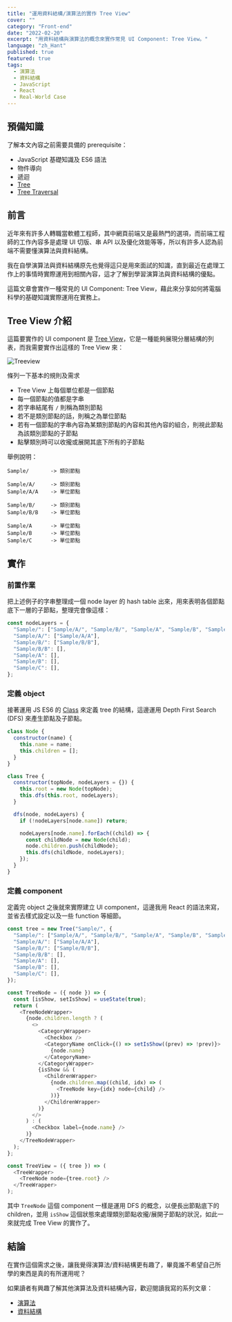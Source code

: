 ```yaml
---
title: "運用資料結構/演算法的實作 Tree View"
cover: ""
category: "Front-end"
date: "2022-02-20"
excerpt: "用資料結構與演算法的概念來實作常見 UI Component: Tree View。"
language: "zh_Hant"
published: true
featured: true
tags:
  - 演算法
  - 資料結構
  - JavaScript
  - React
  - Real-World Case
---
```


## 預備知識

了解本文內容之前需要具備的 prerequisite：

- JavaScript 基礎知識及 ES6 語法
- 物件導向
- 遞迴
- [Tree](/post/2021/12/12/introduction-to-tree)
- [Tree Traversal](/post/2021/12/25/implementation-of-tree-traversal-in-javascript)

## 前言

近年來有許多人轉職當軟體工程師，其中網頁前端又是最熱門的選項，而前端工程師的工作內容多是處理 UI 切版、串 API 以及優化效能等等，所以有許多人認為前端不需要懂演算法與資料結構。

我在自學演算法與資料結構原先也覺得這只是用來面試的知識，直到最近在處理工作上的事情時實際運用到相關內容，這才了解到學習演算法與資料結構的優點。

這篇文章會實作一種常見的 UI Component: Tree View，藉此來分享如何將電腦科學的基礎知識實際運用在實務上。

## Tree View 介紹

這篇要實作的 UI component 是 [Tree View](https://mui.com/components/tree-view/)，它是一種能夠展現分層結構的列表，而我需要實作出這樣的 Tree View 來：

![Treeview](https://i.imgur.com/YbRmK8u.png)

條列一下基本的規則及需求

- Tree View 上每個單位都是一個節點
- 每一個節點的值都是字串
- 若字串結尾有 `/` 則稱為類別節點
- 若不是類別節點的話，則稱之為單位節點
- 若有一個節點的字串內容為某類別節點的內容和其他內容的組合，則視此節點為該類別節點的子節點
- 點擊類別時可以收攏或展開其底下所有的子節點

舉例說明：

```
Sample/       -> 類別節點

Sample/A/     -> 類別節點
Sample/A/A    -> 單位節點

Sample/B/     -> 類別節點
Sample/B/B    -> 單位節點

Sample/A      -> 單位節點
Sample/B      -> 單位節點
Sample/C      -> 單位節點
```

## 實作

### 前置作業

把上述例子的字串整理成一個 node layer 的 hash table 出來，用來表明各個節點底下一層的子節點，整理完會像這樣：

```js
const nodeLayers = {
  "Sample/": ["Sample/A/", "Sample/B/", "Sample/A", "Sample/B", "Sample/C"],
  "Sample/A/": ["Sample/A/A"],
  "Sample/B/": ["Sample/B/B"],
  "Sample/B/B": [],
  "Sample/A": [],
  "Sample/B": [],
  "Sample/C": [],
};
```

### 定義 object

接著運用 JS ES6 的 [Class](https://developer.mozilla.org/en-US/docs/Web/JavaScript/Reference/Classes) 來定義 tree 的結構，這邊運用 Depth First Search (DFS) 來產生節點及子節點。

```js
class Node {
  constructor(name) {
    this.name = name;
    this.children = [];
  }
}

class Tree {
  constructor(topNode, nodeLayers = {}) {
    this.root = new Node(topNode);
    this.dfs(this.root, nodeLayers);
  }

  dfs(node, nodeLayers) {
    if (!nodeLayers[node.name]) return;

    nodeLayers[node.name].forEach((child) => {
      const childNode = new Node(child);
      node.children.push(childNode);
      this.dfs(childNode, nodeLayers);
    });
  }
}
```

### 定義 component

定義完 object 之後就來實際建立 UI component，這邊我用 React 的語法來寫，並省去樣式設定以及一些 function 等細節。

```js
const tree = new Tree("Sample/", {
  "Sample/": ["Sample/A/", "Sample/B/", "Sample/A", "Sample/B", "Sample/C"],
  "Sample/A/": ["Sample/A/A"],
  "Sample/B/": ["Sample/B/B"],
  "Sample/B/B": [],
  "Sample/A": [],
  "Sample/B": [],
  "Sample/C": [],
});

const TreeNode = ({ node }) => {
  const [isShow, setIsShow] = useState(true);
  return (
    <TreeNodeWrapper>
      {node.children.length ? (
        <>
          <CategoryWrapper>
            <Checkbox />
            <CategoryName onClick={() => setIsShow((prev) => !prev)}>
              {node.name}
            </CategoryName>
          </CategoryWrapper>
          {isShow && (
            <ChildrenWrapper>
              {node.children.map((child, idx) => (
                <TreeNode key={idx} node={child} />
              ))}
            </ChildrenWrapper>
          )}
        </>
      ) : (
        <Checkbox label={node.name} />
      )}
    </TreeNodeWrapper>
  );
};

const TreeView = ({ tree }) => (
  <TreeWrapper>
    <TreeNode node={tree.root} />
  </TreeWrapper>
);
```

其中 `TreeNode` 這個 component 一樣是運用 DFS 的概念，以便長出節點底下的 children，並用 `isShow` 這個狀態來處理類別節點收攏/展開子節點的狀況，如此一來就完成 Tree View 的實作了。

## 結論

在實作這個需求之後，讓我覺得演算法/資料結構更有趣了，畢竟誰不希望自己所學的東西是真的有所運用呢？

如果讀者有興趣了解其他演算法及資料結構內容，歡迎閱讀我寫的系列文章：

- [演算法](/categories/algorithm)
- [資料結構](/categories/data-structure)
